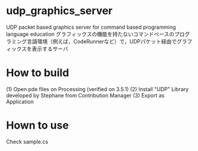 # udp_graphics_server
UDP packet based graphics server for command based programming language education
グラフィックスの機能を持たないコマンドベースのプログラミング言語環境（例えば，CodeRunnerなど）で，UDPパケット経由でグラフィックスを表示するサーバ

# How to build
(1) Open pde files on Processing (verified on 3.5.1)
(2) Install "UDP" Library developed by Stephane from Contribution Manager
(3) Export as Application

# Hown to use
Check sample.cs

